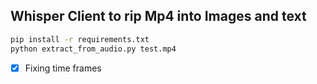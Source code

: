 ## Whisper Client to rip Mp4 into Images and text



```bash
pip install -r requirements.txt
python extract_from_audio.py test.mp4
```

- [x] Fixing time frames